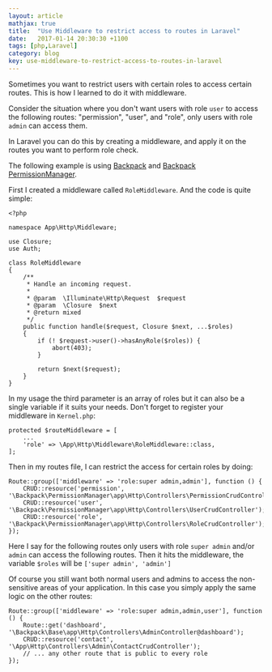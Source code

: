 ```yaml
---
layout: article
mathjax: true
title:  "Use Middleware to restrict access to routes in Laravel"
date:   2017-01-14 20:30:30 +1100
tags: [php,Laravel]
category: blog
key: use-middleware-to-restrict-access-to-routes-in-laravel
---
```


Sometimes you want to restrict users with certain roles to access certain routes. This is how I learned to do it with middleware.

Consider the situation where you don't want users with role `user` to access the following routes: "permission", "user", and "role", only users with role `admin` can access them.

In Laravel you can do this by creating a middleware, and apply it on the routes you want to perform role check.

The following example is using [Backpack](https://backpackforlaravel.com/) and [Backpack PermissionManager](https://github.com/Laravel-Backpack/PermissionManager).

First I created a middleware called `RoleMiddleware`. And the code is quite simple:

```
<?php

namespace App\Http\Middleware;

use Closure;
use Auth;

class RoleMiddleware
{
    /**
     * Handle an incoming request.
     *
     * @param  \Illuminate\Http\Request  $request
     * @param  \Closure  $next
     * @return mixed
     */
    public function handle($request, Closure $next, ...$roles)
    {
        if (! $request->user()->hasAnyRole($roles)) {
            abort(403);
        }

        return $next($request);
    }
}
```

In my usage the third parameter is an array of roles but it can also be a single variable if it suits your needs. Don't forget to register your middleware in `Kernel.php`:

```
protected $routeMiddleware = [
    ...
    'role' => \App\Http\Middleware\RoleMiddleware::class,
];
```

Then in my routes file, I can restrict the access for certain roles by doing:

```
Route::group(['middleware' => 'role:super admin,admin'], function () {
    CRUD::resource('permission', '\Backpack\PermissionManager\app\Http\Controllers\PermissionCrudController');
    CRUD::resource('user', '\Backpack\PermissionManager\app\Http\Controllers\UserCrudController');
    CRUD::resource('role', '\Backpack\PermissionManager\app\Http\Controllers\RoleCrudController');
});
```

Here I say for the following routes only users with role `super admin` and/or `admin` can access the following routes. Then it hits the middleware, the variable `$roles` will be `['super admin', 'admin']`

Of course you still want both normal users and admins to access the non-sensitive areas of your application. In this case you simply apply the same logic on the other routes:

```
Route::group(['middleware' => 'role:super admin,admin,user'], function () {
    Route::get('dashboard', '\Backpack\Base\app\Http\Controllers\AdminController@dashboard');
    CRUD::resource('contact', '\App\Http\Controllers\Admin\ContactCrudController');
    // ... any other route that is public to every role
});
```
